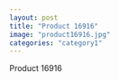 ```yaml
---
layout: post
title: "Product 16916"
image: "product16916.jpg"
categories: "category1"
---
```

Product 16916
